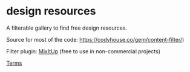 design resources
=========

A filterable gallery to find free design resources.

Source for most of the code: https://codyhouse.co/gem/content-filter/)



Filter plugin: [MixItUp](https://github.com/patrickkunka/mixitup) (free to use in non-commercial projects)

[Terms](http://codyhouse.co/terms/)
